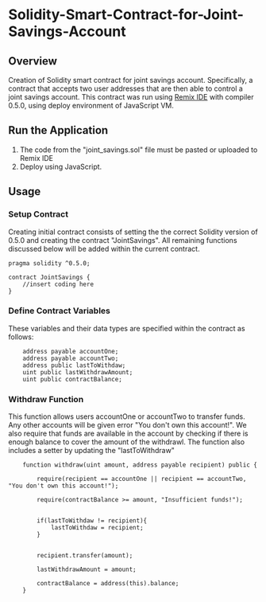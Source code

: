 # Solidity-Smart-Contract-for-Joint-Savings-Account

## Overview
Creation of Solidity smart contract for joint savings account.  Specifically, a contract that accepts two user addresses that are then able to control a joint savings account. This contract was run using [Remix IDE](https://remix.ethereum.org/) with compiler 0.5.0, using deploy environment of JavaScript VM. 

## Run the Application
1. The code from the "joint_savings.sol" file must be pasted or uploaded to Remix IDE
2. Deploy using JavaScript.

## Usage

### Setup Contract
Creating initial contract consists of setting the the correct Solidity version of 0.5.0 and creating the contract "JointSavings".  All remaining functions discussed below will be added within the current contract.

````
pragma solidity ^0.5.0;

contract JointSavings {
    //insert coding here
}
````

### Define Contract Variables
These variables and their data types are specified within the contract as follows:

````
    address payable accountOne;
    address payable accountTwo;
    address public lastToWithdaw;
    uint public lastWithdrawAmount;
    uint public contractBalance;
````

### Withdraw Function
This function allows users accountOne or accountTwo to transfer funds.  Any other accounts will be given error "You don't own this account!". We also require that funds are available in the account by checking if there is enough balance to cover the amount of the withdrawl. The function also includes a setter by updating the "lastToWithdraw"

````
    function withdraw(uint amount, address payable recipient) public {

        require(recipient == accountOne || recipient == accountTwo, "You don't own this account!");

        require(contractBalance >= amount, "Insufficient funds!");


        if(lastToWithdaw != recipient){
            lastToWithdaw = recipient;
        }


        recipient.transfer(amount);

        lastWithdrawAmount = amount;

        contractBalance = address(this).balance;
    }

````
